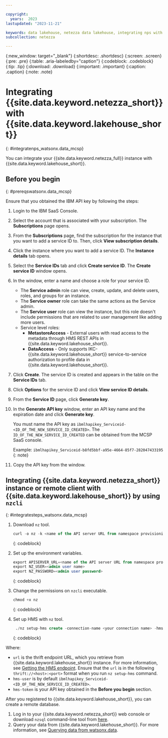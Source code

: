 ```yaml
---

copyright:
  years:  2023
lastupdated: "2023-11-21"

keywords: data lakehouse, netezza data lakehouse, integrating nps with watsonx, watsonx, watsonx.data, watsonx.data with nps
subcollection: netezza

---
```


{:new_window: target="_blank"}
{:shortdesc: .shortdesc}
{:screen: .screen}
{:pre: .pre}
{:table: .aria-labeledby="caption"}
{:codeblock: .codeblock}
{:tip: .tip}
{:download: .download}
{:important: .important}
{:caption: .caption}
{:note: .note}

# Integrating {{site.data.keyword.netezza_short}} with {{site.data.keyword.lakehouse_short}}
{: #integratenps_watsonx.data_mcsp}

You can integrate your {{site.data.keyword.netezza_full}} instance with {{site.data.keyword.lakehouse_short}}.

## Before you begin
{: #prereqswatsonx.data_mcsp}

Ensure that you obtained the IBM API key by following the steps:

1. Login to the IBM SaaS Console.
1. Select the account that is associated with your subscription. The **Subscriptions** page opens.
1. From the **Subscriptions** page, find the subscription for the instance that you want to add a service ID to. Then, click **View subscription details**.
1. Click the instance where you want to add a service ID. The **Instance details** tab opens.
1. Select the **Service IDs** tab and click **Create service ID**. The **Create service ID** window opens.
1. In the window, enter a name and choose a role for your service ID.
   - The **Service admin** role can view, create, update, and delete users, roles, and groups for an instance.
   - The **Service owner** role can take the same actions as the Service admin.
   - The **Service user** role can view the instance, but this role doesn't include permissions that are related to user management like adding more users.
   -  Service level roles:
      - **MetastoreAccess** - External users with read access to the metadata through HMS REST APIs in {{site.data.keyword.lakehouse_short}}.
      - **DataAccess** - Only supports IKC-{{site.data.keyword.lakehouse_short}} service-to-service authorization to profile data in {{site.data.keyword.lakehouse_short}}. 
1. Click **Create**. The service ID is created and appears in the table on the **Service IDs** tab.
1. Click **Options** for the service ID and click **View service ID details**.
1. From the **Service ID** page, click **Generate key**.
1. In the **Generate API key** window, enter an API key name and the expiration date and click **Generate key**. 

   You must name the API key as `ibmlhapikey_Serviceid-<ID_OF_THE_NEW_SERVICE_ID_CREATED>`. The `ID_OF_THE_NEW_SERVICE_ID_CREATED` can be obtained from the MCSP SaaS console. 

   Example: `ibmlhapikey_Serviceid-b8fd5bbf-a95e-4664-85f7-282047433195`
   {: note}
1. Copy the API key from the window.
   
## Integrating {{site.data.keyword.netezza_short}} instance or remote client with {{site.data.keyword.lakehouse_short}} by using `nzcli`
{: #integratesteps_watsonx.data_mcsp}

1. Download `nz` tool.

   ```sql
   curl -o nz -k <name of the API server URL from namespace provisioning page>/v2/download/nz-linux-amd64
   ```
   {: codeblock}

1. Set up the environment variables.

   ```sql
   export APISERVER_URL=<name of the API server URL from namespace provisioning page>
   export NZ_USER=<admin user name>
   export NZ_PASSWORD=<admin user password>
   ```
   {: codeblock}

1. Change the permissions on `nzcli` executable.

   ```sql
   chmod +x nz
   ```
   {: codeblock}

1. Set up HMS with `nz` tool.

   ```sql
    ./nz setup-hms create -connection-name <your connection name> -hms-token <your API key obtained in the `Before you begin` section> -hms-user `ibmlhapikey_Serviceid-<ID_OF_THE_NEW_SERVICE_ID_CREATED>` -url <thrift endpoint URL retrieved from watsonx.data instance>
   ```
   {: codeblock}

Where:

- `url` is the thrift endpoint URL, which you retrieve from {{site.data.keyword.lakehouse_short}} instance. For more information, see [Getting the HMS endpoint](/docs/watsonxdata?topic=watsonxdata-hms#hms_url). Ensure that the `url` is in the following `thrift://<host>:<port>` format when you run `nz setup-hms` command.
- `hms-user` is by default `ibmlhapikey_Serviceid-<ID_OF_THE_NEW_SERVICE_ID_CREATED>`.
- `hms-token` is your API key obtained in the **Before you begin** section.

After you registered to {{site.data.keyword.lakehouse_short}}, you can create a remote database.

1. Log in to your {{site.data.keyword.netezza_short}} web console or download `nzsql` command-line tool from [here](https://www.ibm.com/support/fixcentral/swg/downloadFixes?parent=ibm%7EWebSphere&product=ibm/WebSphere/IBM+Cloud+Private+for+Data+System&release=NPS_11.2&platform=All&function=fixId&fixids=11.2.2.7-WS-ICPDS-NPS-Clients-fp20684&includeRequisites=1&includeSupersedes=0&downloadMethod=http&login=true&login=true).
1. Query your data from {{site.data.keyword.lakehouse_short}}. For more information, see [Querying data from watsonx.data](/docs/netezza?topic=netezza-querying_watsonx.data).
